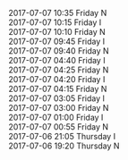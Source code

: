 2017-07-07 10:35 Friday  N  
2017-07-07 10:15 Friday  I  
2017-07-07 10:10 Friday  N  
2017-07-07 09:45 Friday  I  
2017-07-07 09:40 Friday  N  
2017-07-07 04:40 Friday  I  
2017-07-07 04:25 Friday  N  
2017-07-07 04:20 Friday  I  
2017-07-07 04:15 Friday  N  
2017-07-07 03:05 Friday  I  
2017-07-07 03:00 Friday  N  
2017-07-07 01:00 Friday  I  
2017-07-07 00:55 Friday  N  
2017-07-06 21:05 Thursday  I  
2017-07-06 19:20 Thursday  N  
